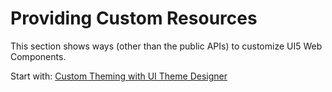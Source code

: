 # Providing Custom Resources

This section shows ways (other than the public APIs) to customize UI5 Web Components.

Start with: [Custom Theming with UI Theme Designer](01-theme.md)
